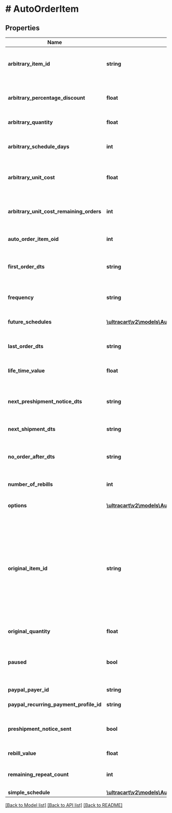 # # AutoOrderItem

## Properties

Name | Type | Description | Notes
------------ | ------------- | ------------- | -------------
**arbitrary_item_id** | **string** | Arbitrary item id that should be rebilled instead of the normal schedule | [optional]
**arbitrary_percentage_discount** | **float** | An arbitrary percentage discount to provide on future rebills | [optional]
**arbitrary_quantity** | **float** | Arbitrary quantity to rebill | [optional]
**arbitrary_schedule_days** | **int** | The number of days to rebill if the frequency is set to an arbitrary number of days | [optional]
**arbitrary_unit_cost** | **float** | Arbitrary unit cost that rebills of this item should occur at | [optional]
**arbitrary_unit_cost_remaining_orders** | **int** | The number of rebills to give the arbitrary unit cost on before reverting to normal pricing. | [optional]
**auto_order_item_oid** | **int** | Primary key of AutoOrderItem | [optional]
**first_order_dts** | **string** | Date/time of the first order of this item.  Null if item added to auto order and has not been rebilled yet. | [optional]
**frequency** | **string** | Frequency of the rebill if not a fixed schedule | [optional]
**future_schedules** | [**\ultracart\v2\models\AutoOrderItemFutureSchedule[]**](AutoOrderItemFutureSchedule.md) | The future rebill schedule for this item up to the next ten rebills | [optional]
**last_order_dts** | **string** | Date/time of the last order of this item | [optional]
**life_time_value** | **float** | The life time value of this item including the original purchase | [optional]
**next_preshipment_notice_dts** | **string** | The date/time of when the next pre-shipment notice should be sent | [optional]
**next_shipment_dts** | **string** | Date/time that this item is scheduled to rebill | [optional]
**no_order_after_dts** | **string** | Date/time after which no additional rebills of this item should occur | [optional]
**number_of_rebills** | **int** | The number of times this item has rebilled | [optional]
**options** | [**\ultracart\v2\models\AutoOrderItemOption[]**](AutoOrderItemOption.md) | Options associated with this item | [optional]
**original_item_id** | **string** | The original item id purchased.  This item controls scheduling.  If you wish to modify a schedule, for example, from monthly to yearly, change this item from your monthly item to your yearly item, and then change the next_shipment_dts to your desired date. | [optional]
**original_quantity** | **float** | The original quantity purchased | [optional]
**paused** | **bool** | True if paused.  This field is an object instead of a primitive for backwards compatibility. | [optional]
**paypal_payer_id** | **string** | The PayPal Payer ID tied to this item | [optional]
**paypal_recurring_payment_profile_id** | **string** | The PayPal Profile ID tied to this item | [optional]
**preshipment_notice_sent** | **bool** | True if the preshipment notice associated with the next rebill has been sent | [optional]
**rebill_value** | **float** | The value of the rebills of this item | [optional]
**remaining_repeat_count** | **int** | The number of rebills remaining before this item is complete | [optional]
**simple_schedule** | [**\ultracart\v2\models\AutoOrderItemSimpleSchedule**](AutoOrderItemSimpleSchedule.md) |  | [optional]

[[Back to Model list]](../../README.md#models) [[Back to API list]](../../README.md#endpoints) [[Back to README]](../../README.md)
